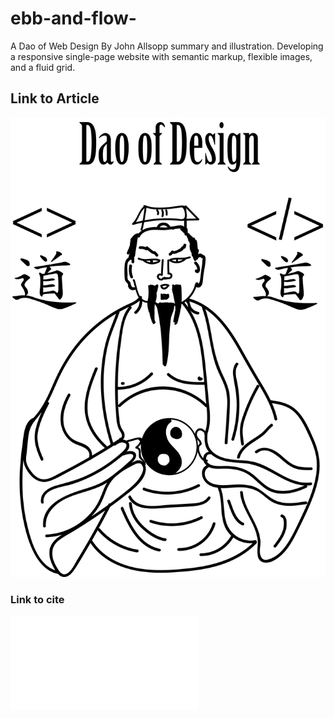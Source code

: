 # ebb-and-flow-

A Dao of Web Design By John Allsopp summary and illustration. Developing a responsive single-page website with semantic markup, flexible images, and a fluid grid.

## Link to Article 
![Ebb and Flow](https://github.com/jaderuscio/ebb-and-flow-/blob/master/DAO.png?raw=true)

### Link to cite 
![Dao of Design](file:///Users/jade.ruscio/Desktop/Untitled%20Document.md-2.html)
